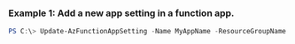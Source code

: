 ### Example 1: Add a new app setting in a function app.

```powershell
PS C:\> Update-AzFunctionAppSetting -Name MyAppName -ResourceGroupName MyResourceGroupName -AppSetting @{"Name1" = "Value1"}
```

